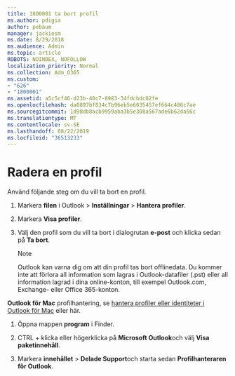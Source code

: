 ```yaml
---
title: 1800001 ta bort profil
ms.author: pdigia
author: pebaum
manager: jackiesm
ms.date: 8/29/2018
ms.audience: Admin
ms.topic: article
ROBOTS: NOINDEX, NOFOLLOW
localization_priority: Normal
ms.collection: Adm_O365
ms.custom:
- "626"
- "1800001"
ms.assetid: a5c5cf46-d23b-40c7-8983-34fdcbdc02fe
ms.openlocfilehash: da0897bf834c7b96eb5e6035457ef664c486c7ae
ms.sourcegitcommit: 1d98db8acb9959aba3b5e308a567ade6b62da56c
ms.translationtype: MT
ms.contentlocale: sv-SE
ms.lasthandoff: 08/22/2019
ms.locfileid: "36513233"
---
```

# <a name="delete-a-profile"></a>Radera en profil

Använd följande steg om du vill ta bort en profil.
  
1. Markera **filen** i Outlook \> **Inställningar** \> **Hantera profiler**.

2. Markera **Visa profiler**.

3. Välj den profil som du vill ta bort i dialogrutan **e-post** och klicka sedan på **Ta bort**.

    > [!NOTE]
    > Outlook kan varna dig om att din profil tas bort offlinedata. Du kommer inte att förlora all information som lagras i Outlook-datafiler (.pst) eller all information lagrad i dina online-konton, till exempel Outlook.com, Exchange- eller Office 365-konton.
  
**Outlook för Mac** profilhantering, se [hantera profiler eller identiteter i Outlook för Mac](https://support.office.com/article/fed2a955-74df-4a24-bef6-78a426958c4c.aspx) eller här.
  
1. Öppna mappen **program** i Finder.

2. CTRL + klicka eller högerklicka på **Microsoft Outlook**och välj **Visa paketinnehåll**.

3. Markera **innehållet** \> **Delade Support**och starta sedan **Profilhanteraren för Outlook**.
